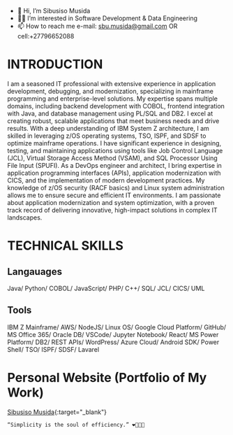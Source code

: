 - 👋 Hi, I’m Sibusiso Musida
- 👨‍💻 I’m interested in Software Development & Data Engineering
- 📫 How to reach me e-mail: sbu.musida@gmail.com OR cell:+27796652088

# INTRODUCTION
I am a seasoned IT professional with extensive experience in application development, debugging, and modernization, specializing in mainframe programming and enterprise-level solutions. My expertise spans multiple domains, including backend development with COBOL, frontend integration with Java, and database management using PL/SQL and DB2. I excel at creating robust, scalable applications that meet business needs and drive results.
With a deep understanding of IBM System Z architecture, I am skilled in leveraging z/OS operating systems, TSO, ISPF, and SDSF to optimize mainframe operations. I have significant experience in designing, testing, and maintaining applications using tools like Job Control Language (JCL), Virtual Storage Access Method (VSAM), and SQL Processor Using File Input (SPUFI).
As a DevOps engineer and architect, I bring expertise in application programming interfaces (APIs), application modernization with CICS, and the implementation of modern development practices. My knowledge of z/OS security (RACF basics) and Linux system administration allows me to ensure secure and efficient IT environments.
I am passionate about application modernization and system optimization, with a proven track record of delivering innovative, high-impact solutions in complex IT landscapes.

# TECHNICAL SKILLS
## Langauages
Java/ Python/ COBOL/ JavaScript/ PHP/ C++/ SQL/ JCL/ CICS/ UML

## Tools
IBM Z Mainframe/ AWS/ NodeJS/ Linux OS/ Google Cloud Platform/ GitHub/ MS Office 365/ Oracle DB/ VSCode/ Jupyter Notebook/ React/ MS Power Platform/ DB2/ REST APIs/ WordPress/ Azure Cloud/ Android SDK/ Power Shell/ TSO/ ISPF/ SDSF/ Lavarel

# Personal Website (Portfolio of My Work)
[Sibusiso Musida](https://sbu-musida.github.io/"){:target="_blank"}


```
“Simplicity is the soul of efficiency.” ❤️‍🔥👨‍💻
```



